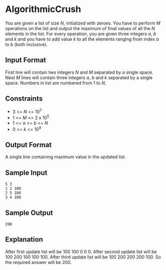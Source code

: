 # AlgorithmicCrush

You are given a list of size _N_, initialized with zeroes. You have to perform _M_ operations on the list and output the maximum of final values of all the _N_ elements in the list. For every operation, you are given three integers _a_, _b_ and _k_ and you have to add value _k_ to all the elements ranging from index _a_ to _b_ (both inclusive).

## Input Format

First line will contain two integers _N_ and _M_ separated by a single space.
Next _M_ lines will contain three integers _a_, _b_ and _k_ separated by a single space.
Numbers in list are numbered from 1 to _N_.

## Constraints

* 3 <= _N_ <= 10<sup>7</sup>
* 1 <= _M_ <= 2 x 10<sup>5</sup>
* 1 <= _a_ <= _b_ <= _N_
* 0 <= _k_ <= 10<sup>9</sup>

## Output Format

A single line containing maximum value in the updated list.

## Sample Input

    5 3
    1 2 100
    2 5 100
    3 4 100
    
## Sample Output

    200

## Explanation

After first update list will be 100 100 0 0 0. 
After second update list will be 100 200 100 100 100.
After third update list will be 100 200 200 200 100.
So the required answer will be 200.

